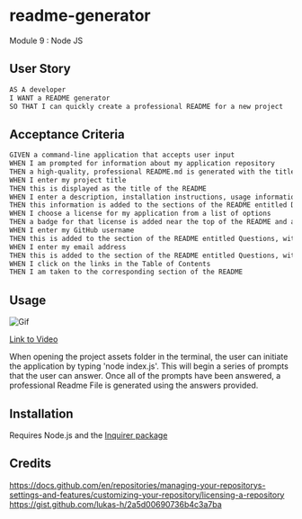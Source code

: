 # readme-generator
Module 9 : Node JS

## User Story

```md
AS A developer
I WANT a README generator
SO THAT I can quickly create a professional README for a new project
```

## Acceptance Criteria

```md
GIVEN a command-line application that accepts user input
WHEN I am prompted for information about my application repository
THEN a high-quality, professional README.md is generated with the title of my project and sections entitled Description, Table of Contents, Installation, Usage, License, Contributing, Tests, and Questions
WHEN I enter my project title
THEN this is displayed as the title of the README
WHEN I enter a description, installation instructions, usage information, contribution guidelines, and test instructions
THEN this information is added to the sections of the README entitled Description, Installation, Usage, Contributing, and Tests
WHEN I choose a license for my application from a list of options
THEN a badge for that license is added near the top of the README and a notice is added to the section of the README entitled License that explains which license the application is covered under
WHEN I enter my GitHub username
THEN this is added to the section of the README entitled Questions, with a link to my GitHub profile
WHEN I enter my email address
THEN this is added to the section of the README entitled Questions, with instructions on how to reach me with additional questions
WHEN I click on the links in the Table of Contents
THEN I am taken to the corresponding section of the README
```

## Usage

![Gif](./assets/images/readme-generator.gif)

[Link to Video](https://drive.google.com/file/d/156VNzWUeiNWrLYxjCnFjhhA0ppiTzyCt/view)

When opening the project assets folder in the terminal, the user can initiate the application by typing 'node index.js'. This will begin a series of prompts that the user can answer. Once all of the prompts have been answered, a professional Readme File is generated using the answers provided.

## Installation
Requires Node.js and the [Inquirer package](https://www.npmjs.com/package/inquirer/v/8.2.4)

## Credits
https://docs.github.com/en/repositories/managing-your-repositorys-settings-and-features/customizing-your-repository/licensing-a-repository
https://gist.github.com/lukas-h/2a5d00690736b4c3a7ba
